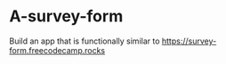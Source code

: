 # A-survey-form
Build an app that is functionally similar to https://survey-form.freecodecamp.rocks
